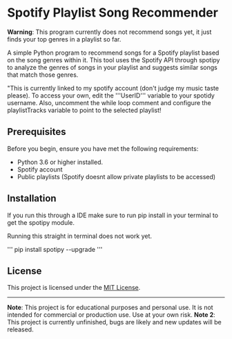# Spotify Playlist Song Recommender

**Warning**: This program currently does not recommend songs yet, it just finds your top genres in a playlist so far.

A simple Python program to recommend songs for a Spotify playlist based on the song genres within it. This tool uses the Spotify API through spotipy to analyze the genres of songs in your playlist and suggests similar songs that match those genres.

"This is currently linked to my spotify account (don't judge my music taste please). To access your own, edit the '''UserID''' variable to your spotidy username. Also, uncomment the while loop comment and configure the playlistTracks variable to point to the selected playlist!


## Prerequisites

Before you begin, ensure you have met the following requirements:

- Python 3.6 or higher installed.
- Spotify account
- Public playlists (Spotify doesnt allow private playlists to be accessed)

## Installation

If you run this through a IDE make sure to run pip install in your terminal to get the spotipy module.

Running this straight in terminal does not work yet.

''' pip install spotipy --upgrade '''


## License

This project is licensed under the [MIT License](LICENSE).

---

**Note**: This project is for educational purposes and personal use. It is not intended for commercial or production use. Use at your own risk.
**Note 2**: This project is currently unfinished, bugs are likely and new updates will be released.

